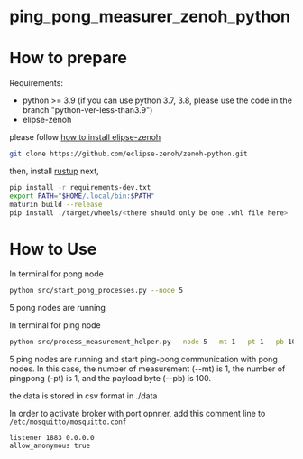 # ping_pong_measurer_zenoh_python

# How to prepare

Requirements:
- python >= 3.9 (if you can use python 3.7, 3.8, please use the code in the branch "python-ver-less-than3.9")
- elipse-zenoh

please follow [how to install elipse-zenoh](https://github.com/eclipse-zenoh/zenoh-python)

```bash
git clone https://github.com/eclipse-zenoh/zenoh-python.git
```
then, install [rustup](https://rustup.rs/)
next,
```bash
pip install -r requirements-dev.txt
export PATH="$HOME/.local/bin:$PATH"
maturin build --release
pip install ./target/wheels/<there should only be one .whl file here>
```

# How to Use

In terminal for pong node
```bash
python src/start_pong_processes.py --node 5
```
5 pong nodes are running

In terminal for ping node
```bash
python src/process_measurement_helper.py --node 5 --mt 1 --pt 1 --pb 100 
```
5 ping nodes are running and start ping-pong communication with pong nodes.
In this case, the number of measurement (--mt) is 1, the number of pingpong (-pt) is 1, and the payload byte (--pb) is 100.

the data is stored in csv format in ./data

In order to activate broker with port opnner, add this comment line to 
``` /etc/mosquitto/mosquitto.conf ```
```
listener 1883 0.0.0.0
allow_anonymous true
```


